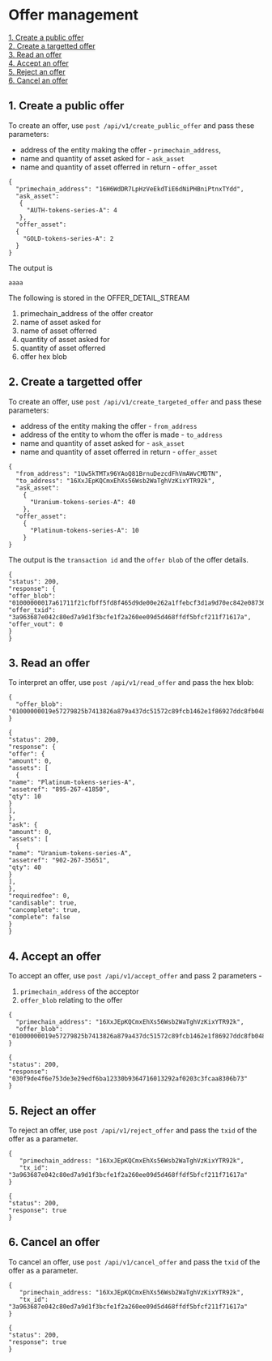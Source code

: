 # Offer management

[1. Create a public offer](#1-create-a-public-offer)   
[2. Create a targetted offer](#2-create-a-targetted-offer)   
[3. Read an offer](#3-read-an-offer)   
[4. Accept an offer](#4-accept-an-offer)   
[5. Reject an offer](#5-reject-an-offer)   
[6. Cancel an offer](#6-cancel-an-offer)   

## 1. Create a public offer
To create an offer, use `post /api/v1/create_public_offer` and pass these parameters:
* address of the entity making the offer - `primechain_address`, 
* name and quantity of asset asked for - `ask_asset` 
* name and quantity of asset offerred in return - `offer_asset`
```
{
  "primechain_address": "16H6WdDR7LpHzVeEkdTiE6dNiPHBniPtnxTYdd",
  "ask_asset": 
   {
     "AUTH-tokens-series-A": 4
   },
  "offer_asset": 
  {
    "GOLD-tokens-series-A": 2
  }
}
```

The output is 
```
aaaa
```
The following is stored in the OFFER_DETAIL_STREAM   

1. primechain_address of the offer creator
2. name of asset asked for
3. name of asset offerred
4. quantity of asset asked for
5. quantity of asset offerred
6. offer hex blob

## 2. Create a targetted offer
To create an offer, use `post /api/v1/create_targeted_offer` and pass these parameters:
* address of the entity making the offer - `from_address`   
* address of the entity to whom the offer is made - `to_address`   
* name and quantity of asset asked for - `ask_asset` 
* name and quantity of asset offerred in return - `offer_asset`
```
{
  "from_address": "1Uw5kTMTx96YAoQ81BrnuDezcdFhVmAWvCMDTN",
  "to_address": "16XxJEpKQCmxEhXs56Wsb2WaTghVzKixYTR92k",
  "ask_asset": 
    {
      "Uranium-tokens-series-A": 40
    },
  "offer_asset": 
    {
      "Platinum-tokens-series-A": 10
    }
}
```
The output is the `transaction id` and the `offer blob` of the offer details.
```
{
"status": 200,
"response": {
"offer_blob": "01000000017a61711f21cfbff5fd8f465d9de00e262a1ffebcf3d1a9d70ec842e08736963a000000006b483045022100871b3625760bbaad16c376bc082d93aac98393eebf9560293214d98ffd8b29ad0220172131642087078977c4c5c6c68b8178a0903219a6210cdc5e07c3e9bae9ea16832102be496ef6b719a8bf9f472fa778e490fc4dcbc333d133634a323c140a975244bdffffffff0100000000000000003776a914ceab8b6fd5876940500dc9e6e9e402b0424c34c888ac1c73706b712ca4a239e8175078e715648b47a58b4328000000000000007500000000",
"offer_txid": "3a963687e042c80ed7a9d1f3bcfe1f2a260ee09d5d468ffdf5bfcf211f71617a",
"offer_vout": 0
}
}
```

## 3. Read an offer
To interpret an offer, use `post /api/v1/read_offer` and pass the hex blob:
```
{
  "offer_blob": "01000000019e57279825b7413826a879a437dc51572c89fcb1462e1f86927ddc8fb0485ad4000000006a4730440220282026f991b7f46dde67e4ae72b4e838e955cc538cbcbcc2cdf3f44ad20c04f10220777e5ed8178b1c542a4a044a9d3446d304f5df54ebd5f98c416d3cbd80adb79a832102be496ef6b719a8bf9f472fa778e490fc4dcbc333d133634a323c140a975244bdffffffff0100000000000000003776a914ceab8b6fd5876940500dc9e6e9e402b0424c34c888ac1c73706b712ca4a239e8175078e715648b47a58b4328000000000000007500000000"
}
```
```
{
"status": 200,
"response": {
"offer": {
"amount": 0,
"assets": [
  {
"name": "Platinum-tokens-series-A",
"assetref": "895-267-41850",
"qty": 10
}
],
},
"ask": {
"amount": 0,
"assets": [
  {
"name": "Uranium-tokens-series-A",
"assetref": "902-267-35651",
"qty": 40
}
],
},
"requiredfee": 0,
"candisable": true,
"cancomplete": true,
"complete": false
}
}
```
## 4. Accept an offer
To accept an offer, use `post /api/v1/accept_offer` and pass 2 parameters - 
1. `primechain_address` of the acceptor   
2. `offer_blob` relating to the offer   
```
{
  "primechain_address": "16XxJEpKQCmxEhXs56Wsb2WaTghVzKixYTR92k",
  "offer_blob": "01000000019e57279825b7413826a879a437dc51572c89fcb1462e1f86927ddc8fb0485ad4000000006a4730440220282026f991b7f46dde67e4ae72b4e838e955cc538cbcbcc2cdf3f44ad20c04f10220777e5ed8178b1c542a4a044a9d3446d304f5df54ebd5f98c416d3cbd80adb79a832102be496ef6b719a8bf9f472fa778e490fc4dcbc333d133634a323c140a975244bdffffffff0100000000000000003776a914ceab8b6fd5876940500dc9e6e9e402b0424c34c888ac1c73706b712ca4a239e8175078e715648b47a58b4328000000000000007500000000"
}
```
```
{
"status": 200,
"response": "030f9de4f6e753de3e29edf6ba12330b9364716013292af0203c3fcaa8306b73"
}
```

## 5. Reject an offer
To reject an offer, use `post /api/v1/reject_offer` and pass the `txid` of the offer as a parameter.
```
{
   "primechain_address: "16XxJEpKQCmxEhXs56Wsb2WaTghVzKixYTR92k",
   "tx_id": "3a963687e042c80ed7a9d1f3bcfe1f2a260ee09d5d468ffdf5bfcf211f71617a"
}
```
```
{
"status": 200,
"response": true
}
```

## 6. Cancel an offer
To cancel an offer, use `post /api/v1/cancel_offer` and pass the `txid` of the offer as a parameter.
```
{
   "primechain_address: "16XxJEpKQCmxEhXs56Wsb2WaTghVzKixYTR92k",
   "tx_id": "3a963687e042c80ed7a9d1f3bcfe1f2a260ee09d5d468ffdf5bfcf211f71617a"
}
```
```
{
"status": 200,
"response": true
}
```
